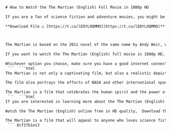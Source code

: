 ```html 
# How to Watch the The Martian (English) Full Movie in 1080p HD
 
If you are a fan of science fiction and adventure movies, you might be interested in watching the The Martian (English) full movie in 1080p HD. The Martian is a 2015 film directed by Ridley Scott and starring Matt Damon as Mark Watney, an astronaut who is stranded on Mars after a mission gone wrong. He must use his ingenuity and resources to survive and contact Earth for rescue.
 
**Download File ○ [https://t.co/lEDYL9QMMO](https://t.co/lEDYL9QMMO)**


 
The Martian is based on the 2011 novel of the same name by Andy Weir, which was praised for its scientific accuracy and humor. The film was also critically acclaimed and received seven Academy Award nominations, including Best Picture and Best Actor for Damon. It won two Golden Globe Awards for Best Motion Picture â Musical or Comedy and Best Actor â Musical or Comedy for Damon.
 
If you want to watch the The Martian (English) full movie in 1080p HD, you have several options. You can rent or buy it from online platforms such as Amazon Prime Video, iTunes, Google Play, YouTube, or Vudu. You can also stream it on Netflix or Hulu if you have a subscription. Alternatively, you can watch it on cable or satellite TV channels that offer it on demand or as part of their programming.
 
Whichever option you choose, make sure you have a good internet connection and a compatible device to enjoy the stunning visuals and sound effects of the film. The Martian is a thrilling and inspiring story that will keep you on the edge of your seat and make you appreciate the wonders of space exploration.
 ```  ```html 
The Martian is not only a captivating film, but also a realistic depiction of the challenges and possibilities of human space exploration. The film shows how Mark Watney uses his scientific knowledge and skills to overcome various obstacles and hazards on Mars, such as limited food and water, extreme weather, equipment failures, and communication issues. He also demonstrates a remarkable sense of humor and optimism that helps him cope with his isolation and loneliness.
 
The film also portrays the efforts of NASA and other international space agencies to rescue Watney and bring him back to Earth. The film depicts the complex and collaborative nature of space missions, as well as the ethical and political dilemmas that arise from them. The film also highlights the public interest and support for Watney's survival and the importance of media coverage and social media in shaping public opinion and awareness.
 
The Martian is a film that celebrates the human spirit and the power of science and technology to overcome adversity and achieve extraordinary feats. It is a film that inspires curiosity and wonder about the universe and our place in it. It is a film that reminds us of the value of life and the potential of humanity.
 ```  ```html 
If you are interested in learning more about the The Martian (English) full movie and the science behind it, you can check out some of the following resources. You can read the original novel by Andy Weir, which is available in print and digital formats. You can also watch the documentary The Martian: Behind the Scenes, which features interviews with the cast and crew, as well as experts from NASA and other space agencies. You can also visit the official website of the film, which offers interactive features such as a 3D map of Mars, a virtual tour of the Hermes spacecraft, and a quiz to test your knowledge of the film and Mars.
 
Watch the The Martian (English) online free in HD quality,  Download the The Martian (English) full movie 1080p hd torrent,  Stream the The Martian (English) full movie 1080p hd on Netflix,  How to watch the The Martian (English) full movie 1080p hd legally,  The Martian (English) full movie 1080p hd review and rating,  The Martian (English) full movie 1080p hd cast and crew,  The Martian (English) full movie 1080p hd behind the scenes,  The Martian (English) full movie 1080p hd trivia and facts,  The Martian (English) full movie 1080p hd subtitles and audio options,  The Martian (English) full movie 1080p hd release date and box office,  The Martian (English) full movie 1080p hd trailer and teaser,  The Martian (English) full movie 1080p hd plot summary and spoilers,  The Martian (English) full movie 1080p hd based on a true story,  The Martian (English) full movie 1080p hd awards and nominations,  The Martian (English) full movie 1080p hd comparison with the book,  The Martian (English) full movie 1080p hd director's cut and deleted scenes,  The Martian (English) full movie 1080p hd fan theories and speculations,  The Martian (English) full movie 1080p hd memes and jokes,  The Martian (English) full movie 1080p hd merchandise and collectibles,  The Martian (English) full movie 1080p hd soundtrack and score,  The Martian (English) full movie 1080p hd best quotes and scenes,  The Martian (English) full movie 1080p hd analysis and commentary,  The Martian (English) full movie 1080p hd mistakes and goofs,  The Martian (English) full movie 1080p hd easter eggs and references,  The Martian (English) full movie 1080p hd sequel and prequel,  Where to watch the The Martian (English) full movie 1080p hd online,  How to download the The Martian (English) full movie 1080p hd for free,  Is the The Martian (English) full movie 1080p hd available on Amazon Prime Video,  How to stream the The Martian (English) full movie 1080p hd on Disney Plus,  How long is the The Martian (English) full movie 1080p hd runtime,  How much did the The Martian (English) full movie 1080p hd cost to make,  How much did the The Martian (English) full movie 1080p hd earn worldwide,  What is the The Martian (English) full movie 1080p hd IMDb rating and Metascore,  What is the The Martian (English) full movie 1080p hd Rotten Tomatoes score and audience rating,  What are the critics saying about the The Martian (English) full movie 1080p hd ,  What are the fans saying about the The Martian (English) full movie 1080p hd ,  How accurate is the science in the The Martian (English) full movie 1080p hd ,  How realistic is the survival in the The Martian (English) full movie 1080p hd ,  How did they film the Mars scenes in the The Martian (English) full movie 1080p hd ,  Who are the main actors in the The Martian (English) full movie 1080p hd ,  Who is the director of the The Martian (English) full movie 1080p hd ,  Who is the writer of the The Martian (English) full movie 1080p hd ,  Who composed the music for the The Martian (English) full movie 1080p hd ,  What genre is the The Martian (English) full movie 1080p hd ,  What is the theme of the The Martian (English) full movie 1080p hd ,  What is the message of the The Martian (English) full movie 1080p hd ,  What are some similar movies to the The Martian (English) full movie 1080p hd ,  How to watch the The Martian (English) full movie 1080p hd with friends online,  How to watch the The Martian (English) full movie 1080p hd in VR mode,  How to watch the The Martian (English) full movie 1080p hd in different languages
 
The Martian is a film that will appeal to anyone who loves science fiction and adventure movies. It is a film that will make you laugh, cry, and cheer. It is a film that will make you think and dream. It is a film that you should not miss.
 ``` 8cf37b1e13
 

